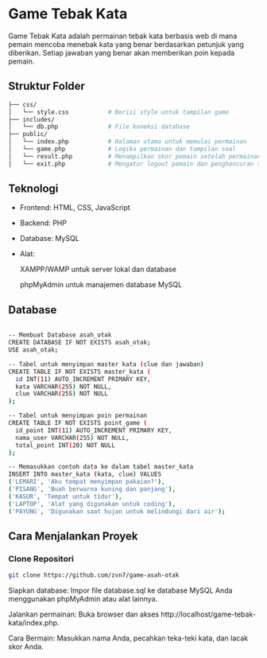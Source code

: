 # Game Tebak Kata

Game Tebak Kata adalah permainan tebak kata berbasis web di mana pemain mencoba menebak kata yang benar berdasarkan petunjuk yang diberikan. Setiap jawaban yang benar akan memberikan poin kepada pemain.

## Struktur Folder

```bash
├── css/
│   └── style.css           # Berisi style untuk tampilan game
├── includes/
│   └── db.php              # File koneksi database
├── public/
│   └── index.php           # Halaman utama untuk memulai permainan
│   └── game.php            # Logika permainan dan tampilan soal
│   └── result.php          # Menampilkan skor pemain setelah permainan
│   └── exit.php            # Mengatur logout pemain dan penghancuran sesi
```

## Teknologi
- Frontend: HTML, CSS, JavaScript
- Backend: PHP
- Database: MySQL
- Alat:
    
    XAMPP/WAMP untuk server lokal dan database
    
    phpMyAdmin untuk manajemen database MySQL

## Database

```bash

-- Membuat Database asah_otak
CREATE DATABASE IF NOT EXISTS asah_otak;
USE asah_otak;

-- Tabel untuk menyimpan master kata (clue dan jawaban)
CREATE TABLE IF NOT EXISTS master_kata (
  id INT(11) AUTO_INCREMENT PRIMARY KEY,
  kata VARCHAR(255) NOT NULL,
  clue VARCHAR(255) NOT NULL
);

-- Tabel untuk menyimpan poin permainan
CREATE TABLE IF NOT EXISTS point_game (
  id_point INT(11) AUTO_INCREMENT PRIMARY KEY,
  nama_user VARCHAR(255) NOT NULL,
  total_point INT(20) NOT NULL
);

-- Memasukkan contoh data ke dalam tabel master_kata
INSERT INTO master_kata (kata, clue) VALUES
('LEMARI', 'Aku tempat menyimpan pakaian?'),
('PISANG', 'Buah berwarna kuning dan panjang'),
('KASUR', 'Tempat untuk tidur'),
('LAPTOP', 'Alat yang digunakan untuk coding'),
('PAYUNG', 'Digunakan saat hujan untuk melindungi dari air');

```

## Cara Menjalankan Proyek

### Clone Repositori

```bash
git clone https://github.com/zvn7/game-asah-otak
```
Siapkan database:
Impor file database.sql ke database MySQL Anda menggunakan phpMyAdmin atau alat lainnya.

Jalankan permainan:
Buka browser dan akses http://localhost/game-tebak-kata/index.php.

Cara Bermain:
Masukkan nama Anda, pecahkan teka-teki kata, dan lacak skor Anda.